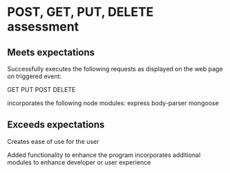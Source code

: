 # POST, GET, PUT, DELETE assessment

## Meets expectations

Successfully executes the following requests as displayed on the web page on triggered event:

GET
PUT
POST
DELETE

incorporates the following node modules:
express
body-parser
mongoose

## Exceeds expectations

Creates ease of use for the user

Added functionality to enhance the program
incorporates additional modules to enhance developer or user experience
